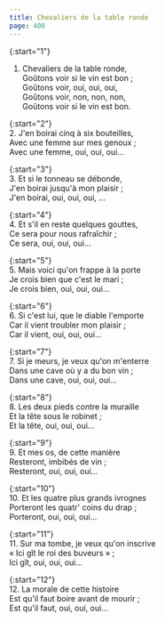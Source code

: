```yaml
---
title: Chevaliers de la table ronde
page: 408
---  
```



{:start="1"}  
1.  Chevaliers de la table ronde,  
Goûtons voir si le vin est bon ;  
Goûtons voir, oui, oui, oui,  
Goûtons voir, non, non, non,  
Goûtons voir si le vin est bon.  


{:start="2"}  
2. J'en boirai cinq à six bouteilles,  
Avec une femme sur mes genoux ;  
Avec une femme, oui, oui, oui...  


{:start="3"}  
3. Et si le tonneau se débonde,  
J'en boirai jusqu'à mon plaisir ;  
J'en boirai, oui, oui, oui, ...  


{:start="4"}  
4. Et s'il en reste quelques gouttes,  
Ce sera pour nous rafraîchir ;  
Ce sera, oui, oui, oui…  


{:start="5"}  
5. Mais voici qu'on frappe à la porte  
Je crois bien que c'est le mari ;  
Je crois bien, oui, oui, oui…  


{:start="6"}  
6. Si c'est lui, que le diable l'emporte  
Car il vient troubler mon plaisir ;  
Car il vient, oui, oui, oui…  


{:start="7"}  
7. Si je meurs, je veux qu'on m'enterre  
Dans une cave où y a du bon vin ;  
Dans une cave, oui, oui, oui…  


{:start="8"}  
8. Les deux pieds contre la muraille  
Et la tête sous le robinet ;  
Et la tête, oui, oui, oui…  


{:start="9"}  
9. Et mes os, de cette manière  
Resteront, imbibés de vin ;  
Resteront, oui, oui, oui…  


{:start="10"}  
10. Et les quatre plus grands ivrognes  
Porteront les quatr' coins du drap ;  
Porteront, oui, oui, oui…  


{:start="11"}  
11. Sur ma tombe, je veux qu'on inscrive  
« Ici gît le roi des buveurs » ;  
Ici gît, oui, oui, oui…  


{:start="12"}  
12. La morale de cette histoire  
Est qu'il faut boire avant de mourir ;  
Est qu'il faut, oui, oui, oui…  